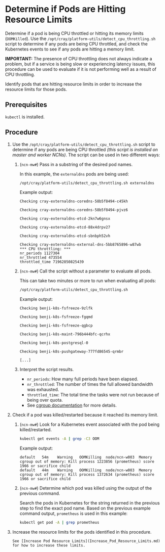 # Determine if Pods are Hitting Resource Limits

Determine if a pod is being CPU throttled or hitting its memory limits (`OOMKilled`).
Use the `/opt/cray/platform-utils/detect_cpu_throttling.sh` script to determine if any pods are being CPU throttled, and check the Kubernetes events to see if any pods are hitting a memory limit.

**IMPORTANT:** The presence of CPU throttling does not always indicate a problem, but if a service is being slow or experiencing latency issues,
this procedure can be used to evaluate if it is not performing well as a result of CPU throttling.

Identify pods that are hitting resource limits in order to increase the resource limits for those pods.

## Prerequisites

`kubectl` is installed.

## Procedure

1. Use the `/opt/cray/platform-utils/detect_cpu_throttling.sh` script to determine if any pods are being CPU throttled _(this script is installed on master and worker NCNs)_.  The script can be used in two different ways:

    1. (`ncn-mw#`) Pass in a substring of the desired pod names.

       In this example, the `externaldns` pods are being used:

       ```bash
       /opt/cray/platform-utils/detect_cpu_throttling.sh externaldns
       ```

       Example output:

       ```text
       Checking cray-externaldns-coredns-58b5f8494-c45kh

       Checking cray-externaldns-coredns-58b5f8494-pjvz6

       Checking cray-externaldns-etcd-2kn7w6gnsx

       Checking cray-externaldns-etcd-88x4drpv27

       Checking cray-externaldns-etcd-sbnbph52vh

       Checking cray-externaldns-external-dns-5bb8765896-w87wb
       *** CPU throttling: ***
       nr_periods 1127304
       nr_throttled 473554
       throttled_time 71962850825439
       ```

    1. (`ncn-mw#`) Call the script without a parameter to evaluate all pods.

       This can take two minutes or more to run when evaluating all pods:

       ```bash
       /opt/cray/platform-utils/detect_cpu_throttling.sh
       ```

       Example output:

       ```text
       Checking benji-k8s-fsfreeze-9zlfk

       Checking benji-k8s-fsfreeze-fgqmd

       Checking benji-k8s-fsfreeze-qgbcp

       Checking benji-k8s-maint-796b444bfc-qcrhx

       Checking benji-k8s-postgresql-0

       Checking benji-k8s-pushgateway-777fd86545-qrmbr

       [...]
       ```

    1. Interpret the script results.

       * `nr_periods`: How many full periods have been elapsed.
       * `nr_throttled`: The number of times the full allowed bandwidth was exhausted.
       * `throttled_time`: The total time the tasks were not run because of being over quota.
       * See [cgroup documentation](https://kernel.googlesource.com/pub/scm/linux/kernel/git/glommer/memcg/+/cpu_stat/Documentation/cgroups/cpu.txt) for more details.

1. Check if a pod was killed/restarted because it reached its memory limit.

    1. (`ncn-mw#`) Look for a Kubernetes event associated with the pod being killed/restarted.

       ```bash
       kubectl get events -A | grep -C3 OOM
       ```

       Example output:

       ```text
       default   54m    Warning   OOMKilling  node/ncn-w003  Memory cgroup out of memory: Kill process 1223856 (prometheus) score 1966 or sacrifice child
       default   44m    Warning   OOMKilling  node/ncn-w003  Memory cgroup out of memory: Kill process 1372634 (prometheus) score 1966 or sacrifice child
       ```

    1. (`ncn-mw#`) Determine which pod was killed using the output of the previous command.

       Search the pods in Kubernetes for the string returned in the previous step to find the exact pod name.
       Based on the previous example command output, `prometheus` is used in this example:

       ```bash
       kubectl get pod -A | grep prometheus
       ```

1. Increase the resource limits for the pods identified in this procedure.

       See [Increase Pod Resource Limits](Increase_Pod_Resource_Limits.md) for how to increase these limits.
